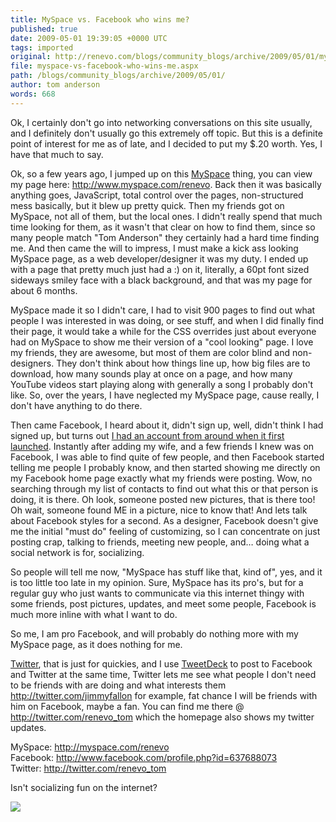 ```yaml
---
title: MySpace vs. Facebook who wins me?
published: true
date: 2009-05-01 19:39:05 +0000 UTC
tags: imported 
original: http://renevo.com/blogs/community_blogs/archive/2009/05/01/myspace-vs-facebook-who-wins-me.aspx
file: myspace-vs-facebook-who-wins-me.aspx
path: /blogs/community_blogs/archive/2009/05/01/
author: tom anderson
words: 668
---
```

Ok, I certainly don't go into networking conversations on this site usually, and I definitely don't usually go this extremely off topic. But this is a definite point of interest for me as of late, and I decided to put my $.20 worth. Yes, I have that much to say.

Ok, so a few years ago, I jumped up on this [MySpace][1] thing, you can view my page here: <http://www.myspace.com/renevo>. Back then it was basically anything goes, JavaScript, total control over the pages, non-structured mess basically, but it blew up pretty quick. Then my friends got on MySpace, not all of them, but the local ones. I didn't really spend that much time looking for them, as it wasn't that clear on how to find them, since so many people match "Tom Anderson" they certainly had a hard time finding me. And then came the will to impress, I must make a kick ass looking MySpace page, as a web developer/designer it was my duty. I ended up with a page that pretty much just had a :) on it, literally, a 60pt font sized sideways smiley face with a black background, and that was my page for about 6 months.

MySpace made it so I didn't care, I had to visit 900 pages to find out what people I was interested in was doing, or see stuff, and when I did finally find their page, it would take a while for the CSS overrides just about everyone had on MySpace to show me their version of a "cool looking" page. I love my friends, they are awesome, but most of them are color blind and non-designers. They don't think about how things line up, how big files are to download, how many sounds play at once on a page, and how many YouTube videos start playing along with generally a song I probably don't like. So, over the years, I have neglected my MySpace page, cause really, I don't have anything to do there.

Then came Facebook, I heard about it, didn't sign up, well, didn't think I had signed up, but turns out [I had an account from around when it first launched][2]. Instantly after adding my wife, and a few friends I knew was on Facebook, I was able to find quite of few people, and then Facebook started telling me people I probably know, and then started showing me directly on my Facebook home page exactly what my friends were posting. Wow, no searching through my list of contacts to find out what this or that person is doing, it is there. Oh look, someone posted new pictures, that is there too! Oh wait, someone found ME in a picture, nice to know that! And lets talk about Facebook styles for a second. As a designer, Facebook doesn't give me the initial "must do" feeling of customizing, so I can concentrate on just posting crap, talking to friends, meeting new people, and… doing what a social network is for, socializing.

So people will tell me now, "MySpace has stuff like that, kind of", yes, and it is too little too late in my opinion. Sure, MySpace has its pro's, but for a regular guy who just wants to communicate via this internet thingy with some friends, post pictures, updates, and meet some people, Facebook is much more inline with what I want to do.

So me, I am pro Facebook, and will probably do nothing more with my MySpace page, as it does nothing for me.

[Twitter][3], that is just for quickies, and I use [TweetDeck][4] to post to Facebook and Twitter at the same time, Twitter lets me see what people I don't need to be friends with are doing and what interests them <http://twitter.com/jimmyfallon> for example, fat chance I will be friends with him on Facebook, maybe a fan. You can find me there @ <http://twitter.com/renevo_tom> which the homepage also shows my twitter updates.

MySpace: <http://myspace.com/renevo>   
Facebook: <http://www.facebook.com/profile.php?id=637688073>   
Twitter: <http://twitter.com/renevo_tom>

Isn't socializing fun on the internet?

![][5]

[1]: http://www.myspace.com
[2]: http://www.facebook.com/profile.php?id=637688073
[3]: http://twitter.com/renevo_tom
[4]: http://www.tweetdeck.com
[5]: http://renevo.com/aggbug.aspx?PostID=2209


